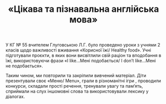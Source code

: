 ﻿---
title: «Цікава та пізнавальна англійська мова»
---

У КГ № 55 вчителем Глуговською Л.Г. було проведено уроки з учнями 2 класів щодо важливості вживання «Корисної їжі/ Healthy food». Учні підготували проєкти, в яких вони висвітлили свій раціон та вподобання в їжі, використовуючи фрази «I like…Мені подобається/ I don’t like…Мені не подобається».
 
Таким чином, ми повторили та закріпили вивчений матеріал. Діти презентували своє «Меню/ Menu», грали в різноманітні ігри , проводили конкурси, складали прості речення, тренували увагу та памʼять, сприймали на слух іншомовні слова та використовували лексику у діалогах.

<slideshow />